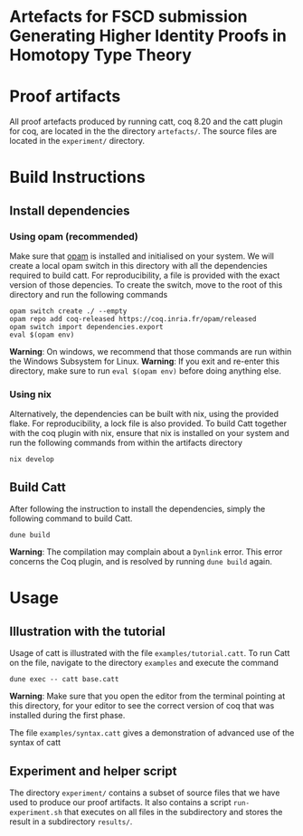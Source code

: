 Artefacts for FSCD submission Generating Higher Identity Proofs in Homotopy Type Theory
========================================================================================

# Proof artifacts

All proof artefacts produced by running catt, coq 8.20 and the catt plugin for coq, are located in the  the directory `artefacts/`. The source files are located in the `experiment/` directory.

# Build Instructions

## Install dependencies

### Using opam (recommended)
Make sure that [opam](https://opam.ocaml.org/doc/Install.html) is installed and initialised on your system. We will create a local opam switch in this directory with all the dependencies required to build catt. For reproducibility, a file is provided with the exact version of those depencies. To create the switch, move to the root of this directory and run the following commands
```shell
opam switch create ./ --empty
opam repo add coq-released https://coq.inria.fr/opam/released
opam switch import dependencies.export
eval $(opam env)
```
**Warning**: On windows, we recommend that those commands are run within the Windows Subsystem for Linux.
**Warning**: If you exit and re-enter this directory, make sure to run `eval $(opam env)` before doing anything else.

### Using nix
Alternatively, the dependencies can be built with nix, using the provided flake. For reproducibility, a lock file is also provided. To build Catt together with the coq plugin with nix, ensure that nix is installed on your system and run the following commands from within the artifacts directory
```shell
nix develop
```

## Build Catt
After following the instruction to install the dependencies, simply the following command to build Catt.
```shell
dune build
```
**Warning**: The compilation may complain about a `Dynlink` error. This error concerns the Coq plugin, and is resolved by running `dune build` again.

# Usage

## Illustration with the tutorial
Usage of catt is illustrated with the file `examples/tutorial.catt`. To run Catt on the file, navigate to the directory `examples` and execute the command
```shell
dune exec -- catt base.catt
```
**Warning**: Make sure that you open the editor from the terminal pointing at this directory, for your editor to see the correct version of coq that was installed during the first phase.

The file `examples/syntax.catt` gives a demonstration of advanced use of the syntax of catt

## Experiment and helper script
The directory `experiment/` contains a subset of source files that we have used to produce our proof artifacts. It also contains a script `run-experiment.sh` that executes on all files in the subdirectory and stores the result in a subdirectory `results/`.